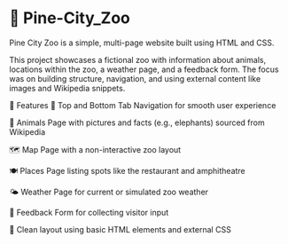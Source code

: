 # 🦁 Pine-City_Zoo

Pine City Zoo is a simple, multi-page website built using HTML and CSS. 

This project showcases a fictional zoo with information about animals, locations within the zoo, a weather page, and a feedback form. The focus was on building structure, navigation, and using external content like images and Wikipedia snippets.


🌟 Features
📌 Top and Bottom Tab Navigation for smooth user experience

🐘 Animals Page with pictures and facts (e.g., elephants) sourced from Wikipedia

🗺️ Map Page with a non-interactive zoo layout

🍽️ Places Page listing spots like the restaurant and amphitheatre

🌤️ Weather Page for current or simulated zoo weather

📝 Feedback Form for collecting visitor input

🎨 Clean layout using basic HTML elements and external CSS

